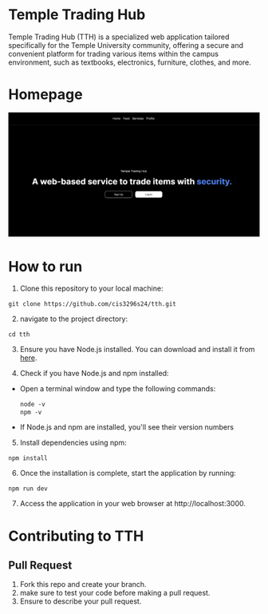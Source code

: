 # Temple Trading Hub
Temple Trading Hub (TTH) is a specialized web application tailored specifically for the Temple University community, 
offering a secure and convenient platform for trading various items within the campus environment, 
such as textbooks, electronics, furniture, clothes, and more.

# Homepage
![Homepage](Homepage.png)

# How to run
1. Clone this repository to your local machine:
```
git clone https://github.com/cis3296s24/tth.git
```

2. navigate to the project directory:
```
cd tth
```
3. Ensure you have Node.js installed. You can download and install it from [here](https://nodejs.org/en/download).

4. Check if you have Node.js and npm installed:
- Open a terminal window and type the following commands:
    ```
    node -v
    npm -v
    ```
- If Node.js and npm are installed, you'll see their version numbers

5. Install dependencies using npm:
```
npm install
```

6. Once the installation is complete, start the application by running:
```
npm run dev
```
7. Access the application in your web browser at http://localhost:3000.



# Contributing to TTH

## Pull Request

1. Fork this repo and create your branch.
2. make sure to test your code before making a pull request.
3. Ensure to describe your pull request. 
